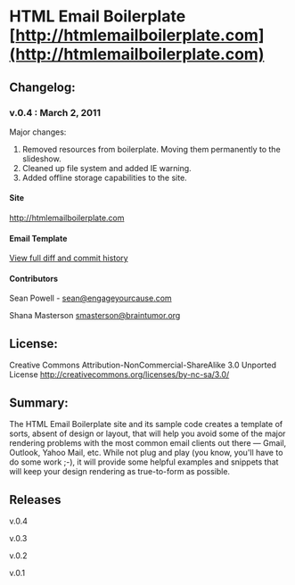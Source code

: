 #  HTML Email Boilerplate [http://htmlemailboilerplate.com](http://htmlemailboilerplate.com)

## Changelog:

### v.0.4 : March 2, 2011

Major changes:
1. Removed resources from boilerplate. Moving them permanently to the slideshow.
2. Cleaned up file system and added IE warning. 
3. Added offline storage capabilities to the site.

#### Site
http://htmlemailboilerplate.com

#### Email Template

[View full diff and commit history](HEB)


#### Contributors
Sean Powell - sean@engageyourcause.com

Shana Masterson smasterson@braintumor.org

## License:
Creative Commons Attribution-NonCommercial-ShareAlike 3.0 Unported License
http://creativecommons.org/licenses/by-nc-sa/3.0/

## Summary:
The HTML Email Boilerplate site and its sample code creates a template of sorts, absent of design or layout, that will help you avoid some of the major rendering problems with the most common email clients out there — Gmail, Outlook, Yahoo Mail, etc. While not plug and play (you know, you'll have to do some work ;-), it will provide some helpful examples and snippets that will keep your design rendering as true-to-form as possible.

## Releases
v.0.4

v.0.3

v.0.2

v.0.1 